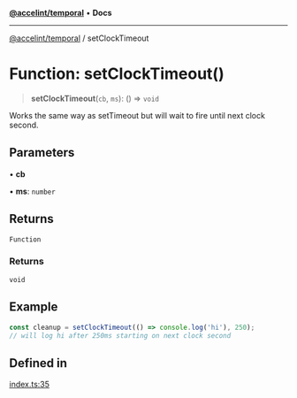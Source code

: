 [**@accelint/temporal**](../README.md) • **Docs**

***

[@accelint/temporal](../README.md) / setClockTimeout

# Function: setClockTimeout()

> **setClockTimeout**(`cb`, `ms`): () => `void`

Works the same way as setTimeout but will wait to fire until next clock second.

## Parameters

• **cb**

• **ms**: `number`

## Returns

`Function`

### Returns

`void`

## Example

```ts
const cleanup = setClockTimeout(() => console.log('hi'), 250);
// will log hi after 250ms starting on next clock second
```

## Defined in

[index.ts:35](https://github.com/gohypergiant/standard-toolkit/blob/7f574e64e57e697a3e2daabb1b78393aca67cb22/packages/temporal/src/timers/index.ts#L35)
